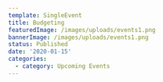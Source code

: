 ```yaml
---
template: SingleEvent
title: Budgeting
featuredImage: /images/uploads/events1.png
bannerImage: /images/uploads/events1.png
status: Published
date: '2020-01-15'
categories:
  - category: Upcoming Events
---
```

